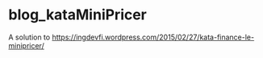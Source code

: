 # blog_kataMiniPricer
A solution to https://ingdevfi.wordpress.com/2015/02/27/kata-finance-le-minipricer/
